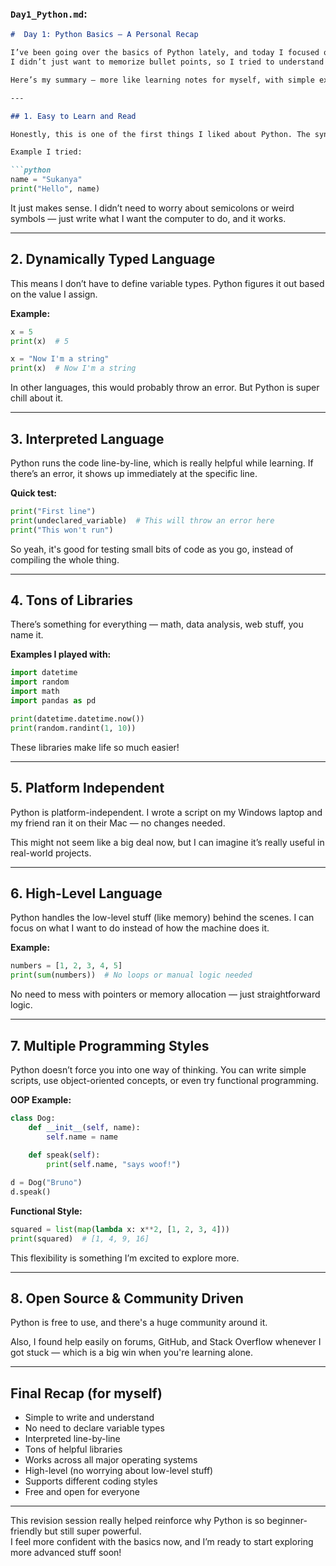 ###  `Day1_Python.md`:

```markdown
#  Day 1: Python Basics — A Personal Recap

I’ve been going over the basics of Python lately, and today I focused on revising its main features.  
I didn’t just want to memorize bullet points, so I tried to understand why each feature is useful and how it actually shows up when writing code.

Here’s my summary — more like learning notes for myself, with simple examples I tried while revising:

---

## 1. Easy to Learn and Read

Honestly, this is one of the first things I liked about Python. The syntax is clean and doesn’t feel overwhelming, even as a beginner.

Example I tried:

```python
name = "Sukanya"
print("Hello", name)
```

It just makes sense. I didn’t need to worry about semicolons or weird symbols — just write what I want the computer to do, and it works.

---

## 2.  Dynamically Typed Language

This means I don’t have to define variable types. Python figures it out based on the value I assign.

**Example:**

```python
x = 5
print(x)  # 5

x = "Now I'm a string"
print(x)  # Now I'm a string
```

In other languages, this would probably throw an error. But Python is super chill about it.

---

## 3.  Interpreted Language

Python runs the code line-by-line, which is really helpful while learning. If there’s an error, it shows up immediately at the specific line.

**Quick test:**

```python
print("First line")
print(undeclared_variable)  # This will throw an error here
print("This won't run")
```

So yeah, it's good for testing small bits of code as you go, instead of compiling the whole thing.

---

## 4.  Tons of Libraries

There’s something for everything — math, data analysis, web stuff, you name it.

**Examples I played with:**

```python
import datetime
import random
import math
import pandas as pd

print(datetime.datetime.now())
print(random.randint(1, 10))
```

These libraries make life so much easier!

---

## 5.  Platform Independent

Python is platform-independent. I wrote a script on my Windows laptop and my friend ran it on their Mac — no changes needed.

This might not seem like a big deal now, but I can imagine it’s really useful in real-world projects.

---

## 6.  High-Level Language

Python handles the low-level stuff (like memory) behind the scenes. I can focus on what I want to do instead of how the machine does it.

**Example:**

```python
numbers = [1, 2, 3, 4, 5]
print(sum(numbers))  # No loops or manual logic needed
```

No need to mess with pointers or memory allocation — just straightforward logic.

---

## 7.  Multiple Programming Styles

Python doesn’t force you into one way of thinking. You can write simple scripts, use object-oriented concepts, or even try functional programming.

**OOP Example:**

```python
class Dog:
    def __init__(self, name):
        self.name = name
    
    def speak(self):
        print(self.name, "says woof!")

d = Dog("Bruno")
d.speak()
```

**Functional Style:**

```python
squared = list(map(lambda x: x**2, [1, 2, 3, 4]))
print(squared)  # [1, 4, 9, 16]
```

This flexibility is something I’m excited to explore more.

---

## 8.  Open Source & Community Driven

Python is free to use, and there's a huge community around it.

Also, I found help easily on forums, GitHub, and Stack Overflow whenever I got stuck — which is a big win when you're learning alone.

---

##  Final Recap (for myself)

- Simple to write and understand  
- No need to declare variable types  
- Interpreted line-by-line  
- Tons of helpful libraries  
- Works across all major operating systems  
- High-level (no worrying about low-level stuff)  
- Supports different coding styles  
- Free and open for everyone  

---

 This revision session really helped reinforce why Python is so beginner-friendly but still super powerful.  
I feel more confident with the basics now, and I’m ready to start exploring more advanced stuff soon!


